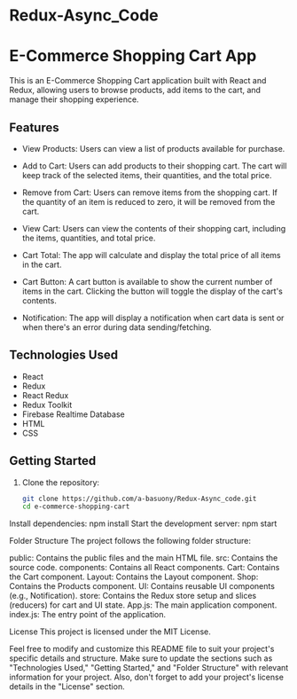 # Redux-Async_Code
# E-Commerce Shopping Cart App

This is an E-Commerce Shopping Cart application built with React and Redux, allowing users to browse products, add items to the cart, and manage their shopping experience.

## Features

- View Products: Users can view a list of products available for purchase.

- Add to Cart: Users can add products to their shopping cart. The cart will keep track of the selected items, their quantities, and the total price.

- Remove from Cart: Users can remove items from the shopping cart. If the quantity of an item is reduced to zero, it will be removed from the cart.

- View Cart: Users can view the contents of their shopping cart, including the items, quantities, and total price.

- Cart Total: The app will calculate and display the total price of all items in the cart.

- Cart Button: A cart button is available to show the current number of items in the cart. Clicking the button will toggle the display of the cart's contents.

- Notification: The app will display a notification when cart data is sent or when there's an error during data sending/fetching.

## Technologies Used

- React
- Redux
- React Redux
- Redux Toolkit
- Firebase Realtime Database
- HTML
- CSS

## Getting Started

1. Clone the repository:

   ```bash
   git clone https://github.com/a-basuony/Redux-Async_code.git
   cd e-commerce-shopping-cart

Install dependencies:
      npm install
Start the development server:
      npm start


Folder Structure
The project follows the following folder structure:

public: Contains the public files and the main HTML file.
src: Contains the source code.
components: Contains all React components.
Cart: Contains the Cart component.
Layout: Contains the Layout component.
Shop: Contains the Products component.
UI: Contains reusable UI components (e.g., Notification).
store: Contains the Redux store setup and slices (reducers) for cart and UI state.
App.js: The main application component.
index.js: The entry point of the application.


License
This project is licensed under the MIT License.

Feel free to modify and customize this README file to suit your project's specific details and structure. Make sure to update the sections such as "Technologies Used," "Getting Started," and "Folder Structure" with relevant information for your project. Also, don't forget to add your project's license details in the "License" section.


